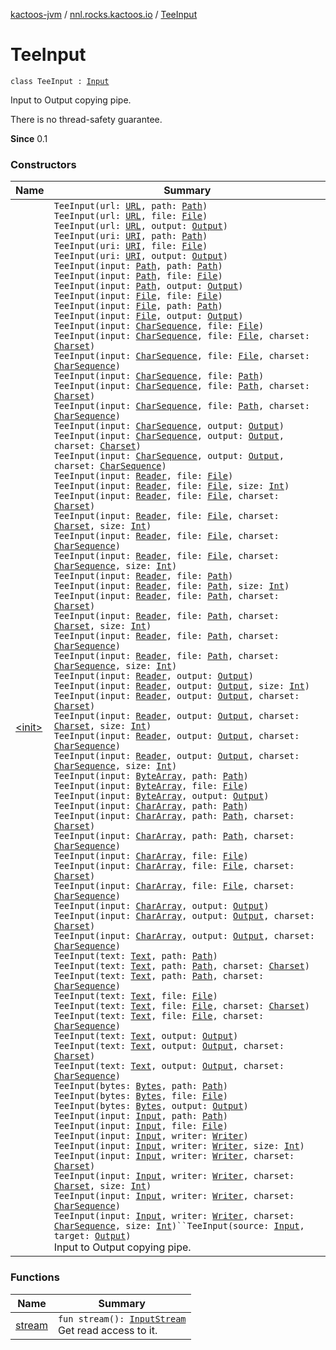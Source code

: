 [kactoos-jvm](../../index.md) / [nnl.rocks.kactoos.io](../index.md) / [TeeInput](./index.md)

# TeeInput

`class TeeInput : `[`Input`](../../nnl.rocks.kactoos/-input/index.md)

Input to Output copying pipe.

There is no thread-safety guarantee.

**Since**
0.1

### Constructors

| Name | Summary |
|---|---|
| [&lt;init&gt;](-init-.md) | `TeeInput(url: `[`URL`](http://docs.oracle.com/javase/8/docs/api/java/net/URL.html)`, path: `[`Path`](http://docs.oracle.com/javase/8/docs/api/java/nio/file/Path.html)`)`<br>`TeeInput(url: `[`URL`](http://docs.oracle.com/javase/8/docs/api/java/net/URL.html)`, file: `[`File`](http://docs.oracle.com/javase/8/docs/api/java/io/File.html)`)`<br>`TeeInput(url: `[`URL`](http://docs.oracle.com/javase/8/docs/api/java/net/URL.html)`, output: `[`Output`](../../nnl.rocks.kactoos/-output/index.md)`)`<br>`TeeInput(uri: `[`URI`](http://docs.oracle.com/javase/8/docs/api/java/net/URI.html)`, path: `[`Path`](http://docs.oracle.com/javase/8/docs/api/java/nio/file/Path.html)`)`<br>`TeeInput(uri: `[`URI`](http://docs.oracle.com/javase/8/docs/api/java/net/URI.html)`, file: `[`File`](http://docs.oracle.com/javase/8/docs/api/java/io/File.html)`)`<br>`TeeInput(uri: `[`URI`](http://docs.oracle.com/javase/8/docs/api/java/net/URI.html)`, output: `[`Output`](../../nnl.rocks.kactoos/-output/index.md)`)`<br>`TeeInput(input: `[`Path`](http://docs.oracle.com/javase/8/docs/api/java/nio/file/Path.html)`, path: `[`Path`](http://docs.oracle.com/javase/8/docs/api/java/nio/file/Path.html)`)`<br>`TeeInput(input: `[`Path`](http://docs.oracle.com/javase/8/docs/api/java/nio/file/Path.html)`, file: `[`File`](http://docs.oracle.com/javase/8/docs/api/java/io/File.html)`)`<br>`TeeInput(input: `[`Path`](http://docs.oracle.com/javase/8/docs/api/java/nio/file/Path.html)`, output: `[`Output`](../../nnl.rocks.kactoos/-output/index.md)`)`<br>`TeeInput(input: `[`File`](http://docs.oracle.com/javase/8/docs/api/java/io/File.html)`, file: `[`File`](http://docs.oracle.com/javase/8/docs/api/java/io/File.html)`)`<br>`TeeInput(input: `[`File`](http://docs.oracle.com/javase/8/docs/api/java/io/File.html)`, path: `[`Path`](http://docs.oracle.com/javase/8/docs/api/java/nio/file/Path.html)`)`<br>`TeeInput(input: `[`File`](http://docs.oracle.com/javase/8/docs/api/java/io/File.html)`, output: `[`Output`](../../nnl.rocks.kactoos/-output/index.md)`)`<br>`TeeInput(input: `[`CharSequence`](https://kotlinlang.org/api/latest/jvm/stdlib/kotlin/-char-sequence/index.html)`, file: `[`File`](http://docs.oracle.com/javase/8/docs/api/java/io/File.html)`)`<br>`TeeInput(input: `[`CharSequence`](https://kotlinlang.org/api/latest/jvm/stdlib/kotlin/-char-sequence/index.html)`, file: `[`File`](http://docs.oracle.com/javase/8/docs/api/java/io/File.html)`, charset: `[`Charset`](http://docs.oracle.com/javase/8/docs/api/java/nio/charset/Charset.html)`)`<br>`TeeInput(input: `[`CharSequence`](https://kotlinlang.org/api/latest/jvm/stdlib/kotlin/-char-sequence/index.html)`, file: `[`File`](http://docs.oracle.com/javase/8/docs/api/java/io/File.html)`, charset: `[`CharSequence`](https://kotlinlang.org/api/latest/jvm/stdlib/kotlin/-char-sequence/index.html)`)`<br>`TeeInput(input: `[`CharSequence`](https://kotlinlang.org/api/latest/jvm/stdlib/kotlin/-char-sequence/index.html)`, file: `[`Path`](http://docs.oracle.com/javase/8/docs/api/java/nio/file/Path.html)`)`<br>`TeeInput(input: `[`CharSequence`](https://kotlinlang.org/api/latest/jvm/stdlib/kotlin/-char-sequence/index.html)`, file: `[`Path`](http://docs.oracle.com/javase/8/docs/api/java/nio/file/Path.html)`, charset: `[`Charset`](http://docs.oracle.com/javase/8/docs/api/java/nio/charset/Charset.html)`)`<br>`TeeInput(input: `[`CharSequence`](https://kotlinlang.org/api/latest/jvm/stdlib/kotlin/-char-sequence/index.html)`, file: `[`Path`](http://docs.oracle.com/javase/8/docs/api/java/nio/file/Path.html)`, charset: `[`CharSequence`](https://kotlinlang.org/api/latest/jvm/stdlib/kotlin/-char-sequence/index.html)`)`<br>`TeeInput(input: `[`CharSequence`](https://kotlinlang.org/api/latest/jvm/stdlib/kotlin/-char-sequence/index.html)`, output: `[`Output`](../../nnl.rocks.kactoos/-output/index.md)`)`<br>`TeeInput(input: `[`CharSequence`](https://kotlinlang.org/api/latest/jvm/stdlib/kotlin/-char-sequence/index.html)`, output: `[`Output`](../../nnl.rocks.kactoos/-output/index.md)`, charset: `[`Charset`](http://docs.oracle.com/javase/8/docs/api/java/nio/charset/Charset.html)`)`<br>`TeeInput(input: `[`CharSequence`](https://kotlinlang.org/api/latest/jvm/stdlib/kotlin/-char-sequence/index.html)`, output: `[`Output`](../../nnl.rocks.kactoos/-output/index.md)`, charset: `[`CharSequence`](https://kotlinlang.org/api/latest/jvm/stdlib/kotlin/-char-sequence/index.html)`)`<br>`TeeInput(input: `[`Reader`](http://docs.oracle.com/javase/8/docs/api/java/io/Reader.html)`, file: `[`File`](http://docs.oracle.com/javase/8/docs/api/java/io/File.html)`)`<br>`TeeInput(input: `[`Reader`](http://docs.oracle.com/javase/8/docs/api/java/io/Reader.html)`, file: `[`File`](http://docs.oracle.com/javase/8/docs/api/java/io/File.html)`, size: `[`Int`](https://kotlinlang.org/api/latest/jvm/stdlib/kotlin/-int/index.html)`)`<br>`TeeInput(input: `[`Reader`](http://docs.oracle.com/javase/8/docs/api/java/io/Reader.html)`, file: `[`File`](http://docs.oracle.com/javase/8/docs/api/java/io/File.html)`, charset: `[`Charset`](http://docs.oracle.com/javase/8/docs/api/java/nio/charset/Charset.html)`)`<br>`TeeInput(input: `[`Reader`](http://docs.oracle.com/javase/8/docs/api/java/io/Reader.html)`, file: `[`File`](http://docs.oracle.com/javase/8/docs/api/java/io/File.html)`, charset: `[`Charset`](http://docs.oracle.com/javase/8/docs/api/java/nio/charset/Charset.html)`, size: `[`Int`](https://kotlinlang.org/api/latest/jvm/stdlib/kotlin/-int/index.html)`)`<br>`TeeInput(input: `[`Reader`](http://docs.oracle.com/javase/8/docs/api/java/io/Reader.html)`, file: `[`File`](http://docs.oracle.com/javase/8/docs/api/java/io/File.html)`, charset: `[`CharSequence`](https://kotlinlang.org/api/latest/jvm/stdlib/kotlin/-char-sequence/index.html)`)`<br>`TeeInput(input: `[`Reader`](http://docs.oracle.com/javase/8/docs/api/java/io/Reader.html)`, file: `[`File`](http://docs.oracle.com/javase/8/docs/api/java/io/File.html)`, charset: `[`CharSequence`](https://kotlinlang.org/api/latest/jvm/stdlib/kotlin/-char-sequence/index.html)`, size: `[`Int`](https://kotlinlang.org/api/latest/jvm/stdlib/kotlin/-int/index.html)`)`<br>`TeeInput(input: `[`Reader`](http://docs.oracle.com/javase/8/docs/api/java/io/Reader.html)`, file: `[`Path`](http://docs.oracle.com/javase/8/docs/api/java/nio/file/Path.html)`)`<br>`TeeInput(input: `[`Reader`](http://docs.oracle.com/javase/8/docs/api/java/io/Reader.html)`, file: `[`Path`](http://docs.oracle.com/javase/8/docs/api/java/nio/file/Path.html)`, size: `[`Int`](https://kotlinlang.org/api/latest/jvm/stdlib/kotlin/-int/index.html)`)`<br>`TeeInput(input: `[`Reader`](http://docs.oracle.com/javase/8/docs/api/java/io/Reader.html)`, file: `[`Path`](http://docs.oracle.com/javase/8/docs/api/java/nio/file/Path.html)`, charset: `[`Charset`](http://docs.oracle.com/javase/8/docs/api/java/nio/charset/Charset.html)`)`<br>`TeeInput(input: `[`Reader`](http://docs.oracle.com/javase/8/docs/api/java/io/Reader.html)`, file: `[`Path`](http://docs.oracle.com/javase/8/docs/api/java/nio/file/Path.html)`, charset: `[`Charset`](http://docs.oracle.com/javase/8/docs/api/java/nio/charset/Charset.html)`, size: `[`Int`](https://kotlinlang.org/api/latest/jvm/stdlib/kotlin/-int/index.html)`)`<br>`TeeInput(input: `[`Reader`](http://docs.oracle.com/javase/8/docs/api/java/io/Reader.html)`, file: `[`Path`](http://docs.oracle.com/javase/8/docs/api/java/nio/file/Path.html)`, charset: `[`CharSequence`](https://kotlinlang.org/api/latest/jvm/stdlib/kotlin/-char-sequence/index.html)`)`<br>`TeeInput(input: `[`Reader`](http://docs.oracle.com/javase/8/docs/api/java/io/Reader.html)`, file: `[`Path`](http://docs.oracle.com/javase/8/docs/api/java/nio/file/Path.html)`, charset: `[`CharSequence`](https://kotlinlang.org/api/latest/jvm/stdlib/kotlin/-char-sequence/index.html)`, size: `[`Int`](https://kotlinlang.org/api/latest/jvm/stdlib/kotlin/-int/index.html)`)`<br>`TeeInput(input: `[`Reader`](http://docs.oracle.com/javase/8/docs/api/java/io/Reader.html)`, output: `[`Output`](../../nnl.rocks.kactoos/-output/index.md)`)`<br>`TeeInput(input: `[`Reader`](http://docs.oracle.com/javase/8/docs/api/java/io/Reader.html)`, output: `[`Output`](../../nnl.rocks.kactoos/-output/index.md)`, size: `[`Int`](https://kotlinlang.org/api/latest/jvm/stdlib/kotlin/-int/index.html)`)`<br>`TeeInput(input: `[`Reader`](http://docs.oracle.com/javase/8/docs/api/java/io/Reader.html)`, output: `[`Output`](../../nnl.rocks.kactoos/-output/index.md)`, charset: `[`Charset`](http://docs.oracle.com/javase/8/docs/api/java/nio/charset/Charset.html)`)`<br>`TeeInput(input: `[`Reader`](http://docs.oracle.com/javase/8/docs/api/java/io/Reader.html)`, output: `[`Output`](../../nnl.rocks.kactoos/-output/index.md)`, charset: `[`Charset`](http://docs.oracle.com/javase/8/docs/api/java/nio/charset/Charset.html)`, size: `[`Int`](https://kotlinlang.org/api/latest/jvm/stdlib/kotlin/-int/index.html)`)`<br>`TeeInput(input: `[`Reader`](http://docs.oracle.com/javase/8/docs/api/java/io/Reader.html)`, output: `[`Output`](../../nnl.rocks.kactoos/-output/index.md)`, charset: `[`CharSequence`](https://kotlinlang.org/api/latest/jvm/stdlib/kotlin/-char-sequence/index.html)`)`<br>`TeeInput(input: `[`Reader`](http://docs.oracle.com/javase/8/docs/api/java/io/Reader.html)`, output: `[`Output`](../../nnl.rocks.kactoos/-output/index.md)`, charset: `[`CharSequence`](https://kotlinlang.org/api/latest/jvm/stdlib/kotlin/-char-sequence/index.html)`, size: `[`Int`](https://kotlinlang.org/api/latest/jvm/stdlib/kotlin/-int/index.html)`)`<br>`TeeInput(input: `[`ByteArray`](https://kotlinlang.org/api/latest/jvm/stdlib/kotlin/-byte-array/index.html)`, path: `[`Path`](http://docs.oracle.com/javase/8/docs/api/java/nio/file/Path.html)`)`<br>`TeeInput(input: `[`ByteArray`](https://kotlinlang.org/api/latest/jvm/stdlib/kotlin/-byte-array/index.html)`, file: `[`File`](http://docs.oracle.com/javase/8/docs/api/java/io/File.html)`)`<br>`TeeInput(input: `[`ByteArray`](https://kotlinlang.org/api/latest/jvm/stdlib/kotlin/-byte-array/index.html)`, output: `[`Output`](../../nnl.rocks.kactoos/-output/index.md)`)`<br>`TeeInput(input: `[`CharArray`](https://kotlinlang.org/api/latest/jvm/stdlib/kotlin/-char-array/index.html)`, path: `[`Path`](http://docs.oracle.com/javase/8/docs/api/java/nio/file/Path.html)`)`<br>`TeeInput(input: `[`CharArray`](https://kotlinlang.org/api/latest/jvm/stdlib/kotlin/-char-array/index.html)`, path: `[`Path`](http://docs.oracle.com/javase/8/docs/api/java/nio/file/Path.html)`, charset: `[`Charset`](http://docs.oracle.com/javase/8/docs/api/java/nio/charset/Charset.html)`)`<br>`TeeInput(input: `[`CharArray`](https://kotlinlang.org/api/latest/jvm/stdlib/kotlin/-char-array/index.html)`, path: `[`Path`](http://docs.oracle.com/javase/8/docs/api/java/nio/file/Path.html)`, charset: `[`CharSequence`](https://kotlinlang.org/api/latest/jvm/stdlib/kotlin/-char-sequence/index.html)`)`<br>`TeeInput(input: `[`CharArray`](https://kotlinlang.org/api/latest/jvm/stdlib/kotlin/-char-array/index.html)`, file: `[`File`](http://docs.oracle.com/javase/8/docs/api/java/io/File.html)`)`<br>`TeeInput(input: `[`CharArray`](https://kotlinlang.org/api/latest/jvm/stdlib/kotlin/-char-array/index.html)`, file: `[`File`](http://docs.oracle.com/javase/8/docs/api/java/io/File.html)`, charset: `[`Charset`](http://docs.oracle.com/javase/8/docs/api/java/nio/charset/Charset.html)`)`<br>`TeeInput(input: `[`CharArray`](https://kotlinlang.org/api/latest/jvm/stdlib/kotlin/-char-array/index.html)`, file: `[`File`](http://docs.oracle.com/javase/8/docs/api/java/io/File.html)`, charset: `[`CharSequence`](https://kotlinlang.org/api/latest/jvm/stdlib/kotlin/-char-sequence/index.html)`)`<br>`TeeInput(input: `[`CharArray`](https://kotlinlang.org/api/latest/jvm/stdlib/kotlin/-char-array/index.html)`, output: `[`Output`](../../nnl.rocks.kactoos/-output/index.md)`)`<br>`TeeInput(input: `[`CharArray`](https://kotlinlang.org/api/latest/jvm/stdlib/kotlin/-char-array/index.html)`, output: `[`Output`](../../nnl.rocks.kactoos/-output/index.md)`, charset: `[`Charset`](http://docs.oracle.com/javase/8/docs/api/java/nio/charset/Charset.html)`)`<br>`TeeInput(input: `[`CharArray`](https://kotlinlang.org/api/latest/jvm/stdlib/kotlin/-char-array/index.html)`, output: `[`Output`](../../nnl.rocks.kactoos/-output/index.md)`, charset: `[`CharSequence`](https://kotlinlang.org/api/latest/jvm/stdlib/kotlin/-char-sequence/index.html)`)`<br>`TeeInput(text: `[`Text`](../../nnl.rocks.kactoos/-text/index.md)`, path: `[`Path`](http://docs.oracle.com/javase/8/docs/api/java/nio/file/Path.html)`)`<br>`TeeInput(text: `[`Text`](../../nnl.rocks.kactoos/-text/index.md)`, path: `[`Path`](http://docs.oracle.com/javase/8/docs/api/java/nio/file/Path.html)`, charset: `[`Charset`](http://docs.oracle.com/javase/8/docs/api/java/nio/charset/Charset.html)`)`<br>`TeeInput(text: `[`Text`](../../nnl.rocks.kactoos/-text/index.md)`, path: `[`Path`](http://docs.oracle.com/javase/8/docs/api/java/nio/file/Path.html)`, charset: `[`CharSequence`](https://kotlinlang.org/api/latest/jvm/stdlib/kotlin/-char-sequence/index.html)`)`<br>`TeeInput(text: `[`Text`](../../nnl.rocks.kactoos/-text/index.md)`, file: `[`File`](http://docs.oracle.com/javase/8/docs/api/java/io/File.html)`)`<br>`TeeInput(text: `[`Text`](../../nnl.rocks.kactoos/-text/index.md)`, file: `[`File`](http://docs.oracle.com/javase/8/docs/api/java/io/File.html)`, charset: `[`Charset`](http://docs.oracle.com/javase/8/docs/api/java/nio/charset/Charset.html)`)`<br>`TeeInput(text: `[`Text`](../../nnl.rocks.kactoos/-text/index.md)`, file: `[`File`](http://docs.oracle.com/javase/8/docs/api/java/io/File.html)`, charset: `[`CharSequence`](https://kotlinlang.org/api/latest/jvm/stdlib/kotlin/-char-sequence/index.html)`)`<br>`TeeInput(text: `[`Text`](../../nnl.rocks.kactoos/-text/index.md)`, output: `[`Output`](../../nnl.rocks.kactoos/-output/index.md)`)`<br>`TeeInput(text: `[`Text`](../../nnl.rocks.kactoos/-text/index.md)`, output: `[`Output`](../../nnl.rocks.kactoos/-output/index.md)`, charset: `[`Charset`](http://docs.oracle.com/javase/8/docs/api/java/nio/charset/Charset.html)`)`<br>`TeeInput(text: `[`Text`](../../nnl.rocks.kactoos/-text/index.md)`, output: `[`Output`](../../nnl.rocks.kactoos/-output/index.md)`, charset: `[`CharSequence`](https://kotlinlang.org/api/latest/jvm/stdlib/kotlin/-char-sequence/index.html)`)`<br>`TeeInput(bytes: `[`Bytes`](../../nnl.rocks.kactoos/-bytes/index.md)`, path: `[`Path`](http://docs.oracle.com/javase/8/docs/api/java/nio/file/Path.html)`)`<br>`TeeInput(bytes: `[`Bytes`](../../nnl.rocks.kactoos/-bytes/index.md)`, file: `[`File`](http://docs.oracle.com/javase/8/docs/api/java/io/File.html)`)`<br>`TeeInput(bytes: `[`Bytes`](../../nnl.rocks.kactoos/-bytes/index.md)`, output: `[`Output`](../../nnl.rocks.kactoos/-output/index.md)`)`<br>`TeeInput(input: `[`Input`](../../nnl.rocks.kactoos/-input/index.md)`, path: `[`Path`](http://docs.oracle.com/javase/8/docs/api/java/nio/file/Path.html)`)`<br>`TeeInput(input: `[`Input`](../../nnl.rocks.kactoos/-input/index.md)`, file: `[`File`](http://docs.oracle.com/javase/8/docs/api/java/io/File.html)`)`<br>`TeeInput(input: `[`Input`](../../nnl.rocks.kactoos/-input/index.md)`, writer: `[`Writer`](http://docs.oracle.com/javase/8/docs/api/java/io/Writer.html)`)`<br>`TeeInput(input: `[`Input`](../../nnl.rocks.kactoos/-input/index.md)`, writer: `[`Writer`](http://docs.oracle.com/javase/8/docs/api/java/io/Writer.html)`, size: `[`Int`](https://kotlinlang.org/api/latest/jvm/stdlib/kotlin/-int/index.html)`)`<br>`TeeInput(input: `[`Input`](../../nnl.rocks.kactoos/-input/index.md)`, writer: `[`Writer`](http://docs.oracle.com/javase/8/docs/api/java/io/Writer.html)`, charset: `[`Charset`](http://docs.oracle.com/javase/8/docs/api/java/nio/charset/Charset.html)`)`<br>`TeeInput(input: `[`Input`](../../nnl.rocks.kactoos/-input/index.md)`, writer: `[`Writer`](http://docs.oracle.com/javase/8/docs/api/java/io/Writer.html)`, charset: `[`Charset`](http://docs.oracle.com/javase/8/docs/api/java/nio/charset/Charset.html)`, size: `[`Int`](https://kotlinlang.org/api/latest/jvm/stdlib/kotlin/-int/index.html)`)`<br>`TeeInput(input: `[`Input`](../../nnl.rocks.kactoos/-input/index.md)`, writer: `[`Writer`](http://docs.oracle.com/javase/8/docs/api/java/io/Writer.html)`, charset: `[`CharSequence`](https://kotlinlang.org/api/latest/jvm/stdlib/kotlin/-char-sequence/index.html)`)`<br>`TeeInput(input: `[`Input`](../../nnl.rocks.kactoos/-input/index.md)`, writer: `[`Writer`](http://docs.oracle.com/javase/8/docs/api/java/io/Writer.html)`, charset: `[`CharSequence`](https://kotlinlang.org/api/latest/jvm/stdlib/kotlin/-char-sequence/index.html)`, size: `[`Int`](https://kotlinlang.org/api/latest/jvm/stdlib/kotlin/-int/index.html)`)``TeeInput(source: `[`Input`](../../nnl.rocks.kactoos/-input/index.md)`, target: `[`Output`](../../nnl.rocks.kactoos/-output/index.md)`)`<br>Input to Output copying pipe. |

### Functions

| Name | Summary |
|---|---|
| [stream](stream.md) | `fun stream(): `[`InputStream`](http://docs.oracle.com/javase/8/docs/api/java/io/InputStream.html)<br>Get read access to it. |
